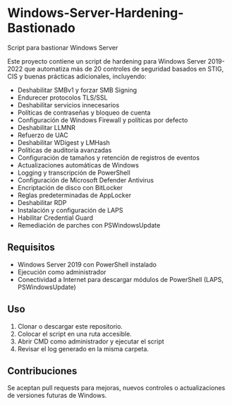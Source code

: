 # Windows-Server-Hardening-Bastionado
Script para bastionar Windows Server

Este proyecto contiene un script de hardening para Windows Server 2019-2022 que automatiza más de 20 controles de seguridad basados en STIG, CIS y buenas prácticas adicionales, incluyendo:

- Deshabilitar SMBv1 y forzar SMB Signing
- Endurecer protocolos TLS/SSL
- Deshabilitar servicios innecesarios
- Políticas de contraseñas y bloqueo de cuenta
- Configuración de Windows Firewall y políticas por defecto
- Deshabilitar LLMNR
- Refuerzo de UAC
- Deshabilitar WDigest y LMHash
- Políticas de auditoría avanzadas
- Configuración de tamaños y retención de registros de eventos
- Actualizaciones automáticas de Windows
- Logging y transcripción de PowerShell
- Configuración de Microsoft Defender Antivirus
- Encriptación de disco con BitLocker
- Reglas predeterminadas de AppLocker
- Deshabilitar RDP
- Instalación y configuración de LAPS
- Habilitar Credential Guard
- Remediación de parches con PSWindowsUpdate

## Requisitos

- Windows Server 2019 con PowerShell instalado
- Ejecución como administrador
- Conectividad a Internet para descargar módulos de PowerShell (LAPS, PSWindowsUpdate)

## Uso

1. Clonar o descargar este repositorio.
2. Colocar el script en una ruta accesible.
3. Abrir CMD como administrador y ejecutar el script
4. Revisar el log generado en la misma carpeta.

## Contribuciones

Se aceptan pull requests para mejoras, nuevos controles o actualizaciones de versiones futuras de Windows.

